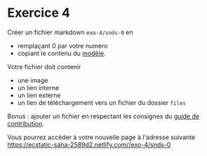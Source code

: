 # Exercice 4

Créer un fichier markdown `exo-4/snds-0` en 
- remplaçant 0 par votre numéro
- copiant le contenu du [modèle](https://gitlab.com/healthdatahub/documentation-snds/raw/master/contribuer/modele_markdown.md).

Votre fichier doit contenir
- une image
- un lien interne
- un lien externe
- un lien de téléchargement vers un fichier du dossier `files`

Bonus : ajouter un fichier en respectant les consignes du [guide de contribution](http://documentation-snds.health-data-hub.fr/contribuer/nouveau_fichier.html#nouveau-fichier-a-telecharger).

Vous pourrez accéder à votre nouvelle page à l'adresse suivante https://ecstatic-saha-2589d2.netlify.com//exo-4/snds-0